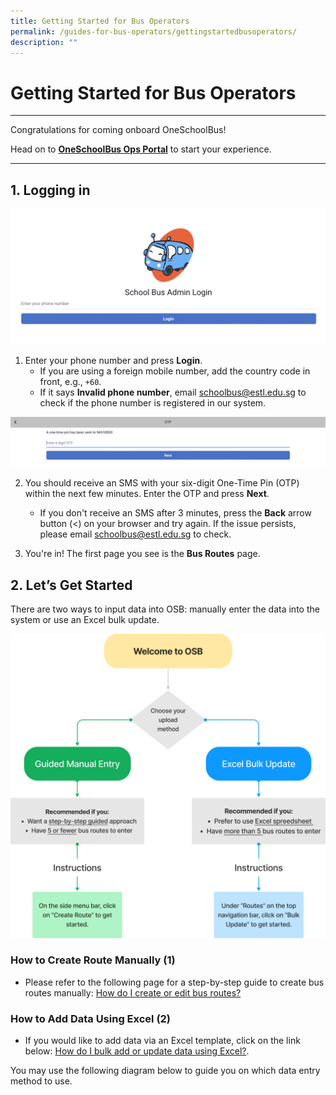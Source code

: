 ```yaml
---
title: Getting Started for Bus Operators
permalink: /guides-for-bus-operators/gettingstartedbusoperators/
description: ""
---
```

# Getting Started for Bus Operators

----------
Congratulations for coming onboard OneSchoolBus!

Head on to [**OneSchoolBus Ops Portal**](https://go.gov.sg/osb) to start your experience.

----------

## **1. Logging in**

![](/images/Operator/osb%20ops%2001%20log%20in.png)

1. Enter your phone number and press **Login**.
   - If you are using a foreign mobile number, add the country code in front, e.g., `+60`.
   - If it says **Invalid phone number**, email [schoolbus@estl.edu.sg](mailto:schoolbus@estl.edu.sg) to check if the phone number is registered in our system.

![](/images/Operator/osb%20ops%2002%20otp.png)

2. You should receive an SMS with your six-digit One-Time Pin (OTP) within the next few minutes. Enter the OTP and press **Next**.
   - If you don't receive an SMS after 3 minutes, press the **Back** arrow button (&lt;) on your browser and try again. If the issue persists, please email [schoolbus@estl.edu.sg](mailto:schoolbus@estl.edu.sg) to check.

3. You're in! The first page you see is the **Bus Routes** page.

## **2. Let’s Get Started**

There are two ways to input data into OSB: manually enter the data into the system or use an Excel bulk update.

![](/images/Operator/osb%20ops%2003%20routes-home-flowchart.png)

### **How to Create Route Manually (1)**

- Please refer to the following page for a step-by-step guide to create bus routes manually:
   [How do I create or edit bus routes?](https://www.notion.so/How-do-I-create-or-edit-bus-routes-b9ec2ab69c2d4c208f1c2426c96ad952?pvs=21)

### **How to Add Data Using Excel (2)**

- If you would like to add data via an Excel template, click on the link below:
   [How do I bulk add or update data using Excel?](https://www.notion.so/How-do-I-bulk-add-or-update-data-using-excel-7a3fd58c3ce64784a377c27b36b3bb4b?pvs=21).

You may use the following diagram below to guide you on which data entry method to use.
